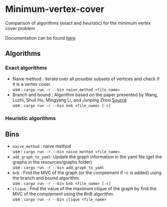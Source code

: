 # Minimum-vertex-cover
Comparison of algorithms (exact and heuristic) for the minimum vertex cover problem

Documentation can be found [here](https://licornerose765.github.io/Minimum-vertex-cover/)

## Algorithms
### Exact algorithms
* Naive method : iterate over all possible subsets of vertices and check if it is a vertex cover.  
use : `cargo run -r --bin naive_method <file_name>`
* Branch and bound : Algorithm based on the paper presented by Wang, Luzhi, Shuli Hu, Mingyang Li, and Junping Zhou 
[Source](https://doi.org/10.3390/math7070603)  
use : `cargo run -r --bin bnb <file_name> [-c]`

### Heuristic algorithms


## Bins 
* `naive_method` : naive method  
use : `cargo run -r --bin naive_method <file_name>`
* `add_graph_to_yaml`: Update the graph information in the yaml file (get the graphs in the resources/graphs folder)  
use : `cargo run -r --bin add_graph_to_yaml`
* `bnb` : Find the MVC of the graph (or the complement if -c is added) using the branch and bound algorithm.  
use : `cargo run -r --bin bnb <file_name> [-c]`
* `clique` : Find the value of the maximum clique of the graph by find the MVC of the complement using the BnB algorithm.  
use : `cargo run -r --bin clique <file_name>`